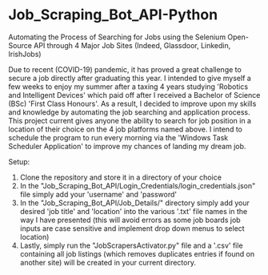 # Job_Scraping_Bot_API-Python
Automating the Process of Searching for Jobs using the Selenium Open-Source API through 4 Major Job Sites (Indeed, Glassdoor, Linkedin, IrishJobs)

Due to recent (COVID-19) pandemic, it has proved a great challenge to secure a job directly after graduating this year. I intended to give myself a few weeks to enjoy my summer after a taxing 4 years studying 'Robotics and Intelligent Devices' which paid off after I received a Bachelor of Science (BSc) 'First Class Honours'. As a result, I decided to improve upon my skills and knowledge by automating the job searching and application process. This project current gives anyone the ability to search for job position in a location of their choice on the 4 job platforms named above. I intend to schedule the program to run every morning via the 'Windows Task Scheduler Application' to improve my chances of landing my dream job.

Setup:
1. Clone the repository and store it in a directory of your choice
2. In the "Job_Scraping_Bot_API/Login_Credentials/login_credentials.json" file simply add your 'username' and 'password'
3. In the "Job_Scraping_Bot_API/Job_Details/" directory simply add your desired 'job title' and 'location' into the various '.txt' file names in the way I have presented (this will avoid errors as some job boards job inputs are case sensitive and implement drop down menus to select location)
4. Lastly, simply run the "JobScrapersActivator.py" file and a '.csv' file containing all job listings (which removes duplicates entries if found on another site) will be created in your current directory.

